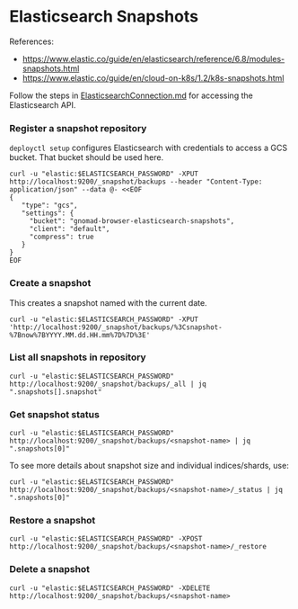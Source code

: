# Elasticsearch Snapshots

References:

- https://www.elastic.co/guide/en/elasticsearch/reference/6.8/modules-snapshots.html
- https://www.elastic.co/guide/en/cloud-on-k8s/1.2/k8s-snapshots.html

Follow the steps in [ElasticsearchConnection.md](./ElasticsearchConnection.md) for accessing the Elasticsearch API.

### Register a snapshot repository

`deployctl setup` configures Elasticsearch with credentials to access a GCS bucket. That bucket should be used here.

```
curl -u "elastic:$ELASTICSEARCH_PASSWORD" -XPUT http://localhost:9200/_snapshot/backups --header "Content-Type: application/json" --data @- <<EOF
{
   "type": "gcs",
   "settings": {
     "bucket": "gnomad-browser-elasticsearch-snapshots",
     "client": "default",
     "compress": true
   }
}
EOF
```

### Create a snapshot

This creates a snapshot named with the current date.

```
curl -u "elastic:$ELASTICSEARCH_PASSWORD" -XPUT 'http://localhost:9200/_snapshot/backups/%3Csnapshot-%7Bnow%7BYYYY.MM.dd.HH.mm%7D%7D%3E'
```

### List all snapshots in repository

```
curl -u "elastic:$ELASTICSEARCH_PASSWORD" http://localhost:9200/_snapshot/backups/_all | jq ".snapshots[].snapshot"
```

### Get snapshot status

```
curl -u "elastic:$ELASTICSEARCH_PASSWORD" http://localhost:9200/_snapshot/backups/<snapshot-name> | jq ".snapshots[0]"
```

To see more details about snapshot size and individual indices/shards, use:

```
curl -u "elastic:$ELASTICSEARCH_PASSWORD" http://localhost:9200/_snapshot/backups/<snapshot-name>/_status | jq ".snapshots[0]"
```

### Restore a snapshot

```
curl -u "elastic:$ELASTICSEARCH_PASSWORD" -XPOST http://localhost:9200/_snapshot/backups/<snapshot-name>/_restore
```

### Delete a snapshot

```
curl -u "elastic:$ELASTICSEARCH_PASSWORD" -XDELETE http://localhost:9200/_snapshot/backups/<snapshot-name>
```
